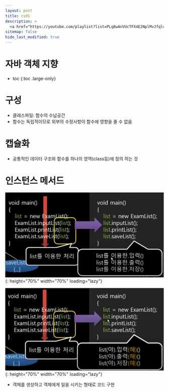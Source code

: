 ```yaml
---
layout: post
title: cs01
description: >
  <a href="https://youtube.com/playlist?list=PLq8wAnVUcTFX4E2NplMvJfqlcgAeF_BxK">뉴렉처: 자바 객체지향 프로그래밍</a><br>
sitemap: false
hide_last_modified: true
---
```

# 자바 객체 지향

* toc
{:toc .large-only}

# 구성
- 클래스파일: 함수의 수납공간
- 함수는 독립적이므로 외부의 수정사항이 함수에 영향을 줄 수 없음

# 캡슐화

- 공통적인 데이터 구조와 함수를 하나의 영역(class등)에 정의 하는 것

# 인스턴스 메서드
![](/assets/img/java/instancemtd1.png){: height="70%" width="70%" loading="lazy"}

![](/assets/img/java/instancemtd2.png){: height="70%" width="70%" loading="lazy"}
- 객체를 생성하고 객체에게 일을 시키는 형태로 코드 구현